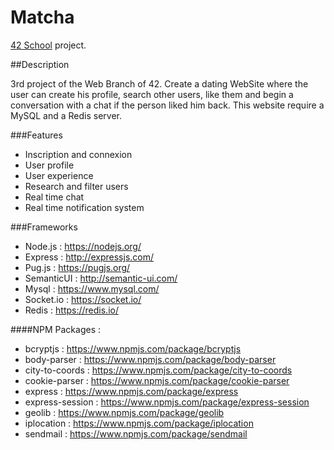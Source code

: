 # Matcha
[42 School](https://www.42.fr/) project.

##Description

3rd project of the Web Branch of 42.
Create a dating WebSite where the user can create his profile, search other users, like them and begin a conversation with a chat if the person liked him back.
This website require a MySQL and a Redis server.

###Features

- Inscription and connexion
- User profile
- User experience
- Research and filter users
- Real time chat
- Real time notification system

###Frameworks

- Node.js : https://nodejs.org/
- Express : http://expressjs.com/
- Pug.js : https://pugjs.org/
- SemanticUI : http://semantic-ui.com/
- Mysql : https://www.mysql.com/
- Socket.io : https://socket.io/
- Redis : https://redis.io/

####NPM Packages :
- bcryptjs : https://www.npmjs.com/package/bcryptjs
- body-parser : https://www.npmjs.com/package/body-parser
- city-to-coords : https://www.npmjs.com/package/city-to-coords
- cookie-parser : https://www.npmjs.com/package/cookie-parser
- express : https://www.npmjs.com/package/express
- express-session : https://www.npmjs.com/package/express-session
- geolib : https://www.npmjs.com/package/geolib
- iplocation : https://www.npmjs.com/package/iplocation
- sendmail : https://www.npmjs.com/package/sendmail
